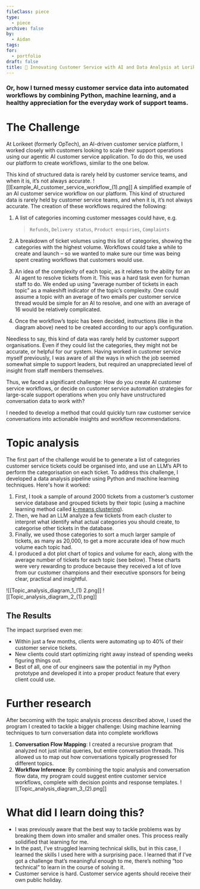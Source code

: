 ```yaml
---
fileClass: piece
type:
  - piece
archive: false
by:
  - Aidan
tags: 
for:
  - portfolio
draft: false
title: 🦜 Innovating Customer Service with AI and Data Analysis at Lorikeet
---
```

### Or, how I turned messy customer service data into automated workflows by combining Python, machine learning, and a healthy appreciation for the everyday work of support teams.
# The Challenge

At Lorikeet (formerly OpTech), an AI-driven customer service platform, I worked closely with customers looking to scale their support operations using our agentic AI customer service application. To do do this, we used our platform to create workflows, similar to the one below.

This kind of structured data is rarely held by customer service teams, and when it is, it’s not always accurate.
![[Example_AI_customer_service_workflow_(1).png]]
A simplified example of an AI customer service workflow on our platform. This kind of structured data is rarely held by customer service teams, and when it is, it’s not always accurate.
The creation of these workflows required the following:

1. A list of categories incoming customer messages could have, e.g.
    
    > `Refunds`, `Delivery status`, `Product enquiries`, `Complaints`
    
2. A breakdown of ticket volumes using this list of categories, showing the categories with the highest volume. Workflows could take a while to create and launch – so we wanted to make sure our time was being spent creating workflows that customers would use.
    
3. An idea of the complexity of each topic, as it relates to the ability for an AI agent to resolve tickets from it. This was a hard task even for human staff to do. We ended up using “average number of tickets in each topic” as a makeshift indicator of the topic’s complexity. One could assume a topic with an average of two emails per customer service thread would be simple for an AI to resolve, and one with an average of 16 would be relatively complicated.
    
4. Once the workflow’s topic has been decided, instructions (like in the diagram above) need to be created according to our app’s configuration.
    

Needless to say, this kind of data was rarely held by customer support organisations. Even if they could list the categories, they might not be accurate, or helpful for our system. Having worked in customer service myself previously, I was aware of all the ways in which the job seemed somewhat simple to support leaders, but required an unappreciated level of insight from staff members themselves.

Thus, we faced a significant challenge: How do you create AI customer service workflows, or decide on customer service automation strategies for large-scale support operations when you only have unstructured conversation data to work with?

I needed to develop a method that could quickly turn raw customer service conversations into actionable insights and workflow recommendations.
# Topic analysis
The first part of the challenge would be to generate a list of categories customer service tickets could be organised into, and use an LLM’s API to perform the categorisation on each ticket.
To address this challenge, I developed a data analysis pipeline using Python and machine learning techniques. Here's how it worked:

1. First, I took a sample of around 2000 tickets from a customer’s customer service database and grouped tickets by their topic (using a machine learning method called [k-means clustering](https://en.wikipedia.org/wiki/K-means_clustering)).
2. Then, we had an LLM analyze a few tickets from each cluster to interpret what identify what actual categories you should create, to categorise other tickets in the database.
3. Finally, we used those categories to sort a much larger sample of tickets, as many as 20,000, to get a more accurate idea of how much volume each topic had.
4. I produced a dot plot chart of topics and volume for each, along with the average number of tickets for each topic (see below). These charts were very rewarding to produce because they received a lot of love from our customer champions and their executive sponsors for being clear, practical and insightful.
  
![[Topic_analysis_diagram_1_(1) 2.png]]
![[Topic_analysis_diagram_2_(1).png]]
## The Results
The impact surprised even me:

- Within just a few months, clients were automating up to 40% of their customer service tickets.
- New clients could start optimizing right away instead of spending weeks figuring things out.
- Best of all, one of our engineers saw the potential in my Python prototype and developed it into a proper product feature that every client could use.
# Further research
After becoming with the topic analysis process described above, I used the program I created to tackle a bigger challenge: Using machine learning techniques to turn conversation data into complete workflows

1. **Conversation Flow Mapping**: I created a recursive program that analyzed not just initial queries, but entire conversation threads. This allowed us to map out how conversations typically progressed for different topics.
2. **Workflow Inference**: By combining the topic analysis and conversation flow data, my program could suggest entire customer service workflows, complete with decision points and response templates.
![[Topic_analysis_diagram_3_(2).png]]
# What did I learn doing this?

- I was previously aware that the best way to tackle problems was by breaking them down into smaller and smaller ones. This process really solidified that learning for me.
- In the past, I’ve struggled learning technical skills, but in this case, I learned the skills I used here with a surprising pace. I learned that if I’ve got a challenge that’s meaningful enough to me, there’s nothing “too technical” to learn in the course of solving it.
- Customer service is hard. Customer service agents should receive their own public holiday.